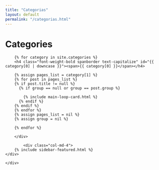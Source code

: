 ```yaml
---
title: "Categorias"
layout: default
permalink: "/categorias.html"
---
```


<div class="container">
    <div class="row justify-content-center">
        <div class="col-md-8">
        <h1 class="font-weight-bold title h6 text-uppercase mb-4">Categories</h1>
            
        {% for category in site.categories %} 
        <h4 class="font-weight-bold spanborder text-capitalize" id="{{ category[0] | downcase }}"><span>{{ category[0] }}</span></h4>
            
        {% assign pages_list = category[1] %}
        {% for post in pages_list %}
        {% if post.title != null %}
          {% if group == null or group == post.group %}
         
            {% include main-loop-card.html %}
          {% endif %}
        {% endif %}
        {% endfor %}
        {% assign pages_list = nil %}
        {% assign group = nil %}

        {% endfor %}

        </div>
        
            <div class="col-md-4">
        {% include sidebar-featured.html %}    
    </div>
        
    </div>
</div>